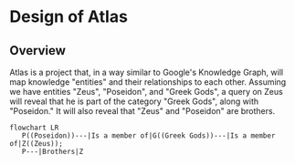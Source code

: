# Design of Atlas

## Overview

Atlas is a project that, in a way similar to Google's Knowledge Graph, will map knowledge "entities" and their
relationships to each other. Assuming we have entities "Zeus", "Poseidon", and "Greek Gods", a query on Zeus
will reveal that he is part of the category "Greek Gods", along with "Poseidon." It will also reveal that 
"Zeus" and "Poseidon" are brothers. 

```mermaid
flowchart LR
   P((Poseidon))---|Is a member of|G((Greek Gods))---|Is a member of|Z((Zeus));
   P---|Brothers|Z
```
